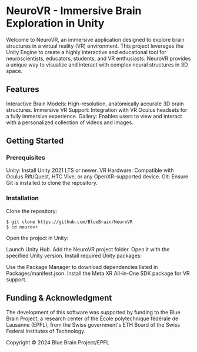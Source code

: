 # NeuroVR - Immersive Brain Exploration in Unity
Welcome to NeuroVR, an immersive application designed to explore brain structures in a virtual reality (VR) environment. This project leverages the Unity Engine to create a highly interactive and educational tool for neuroscientists, educators, students, and VR enthusiasts. NeuroVR provides a unique way to visualize and interact with complex neural structures in 3D space.

## Features
Interactive Brain Models: High-resolution, anatomically accurate 3D brain structures.
Immersive VR Support: Integration with VR Oculus headsets for a fully immersive experience.
Gallery: Enables users to view and interact with a personalized collection of videos and images.

## Getting Started
### Prerequisites
Unity: Install Unity 2021 LTS or newer.
VR Hardware: Compatible with Oculus Rift/Quest, HTC Vive, or any OpenXR-supported device.
Git: Ensure Git is installed to clone the repository.

### Installation
Clone the repository:

    $ git clone https://github.com/BlueBrain/NeuroVR
    $ cd neurovr

Open the project in Unity:

Launch Unity Hub.
Add the NeuroVR project folder.
Open it with the specified Unity version.
Install required Unity packages:

Use the Package Manager to download dependencies listed in Packages/manifest.json.
Install the Meta XR All-in-One SDK package for VR support.

## Funding & Acknowledgment

The development of this software was supported by funding to the Blue Brain Project, a research center of the École polytechnique fédérale de
Lausanne (EPFL), from the Swiss government's ETH Board of the Swiss Federal Institutes of Technology.

Copyright © 2024 Blue Brain Project/EPFL